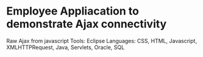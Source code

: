 # Employee Appliacation to demonstrate Ajax connectivity
Raw Ajax from javascript 
Tools:  Eclipse
Languages: CSS, HTML, Javascript, XMLHTTPRequest, Java, Servlets, Oracle, SQL
